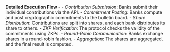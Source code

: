 **Detailed Execution Flow** -
    - *Contribution Submission*: Banks submit their individual contributions via the API.
    - *Commitment Posting*: Banks compute and post cryptographic commitments to the bulletin board.
    - *Share Distribution*: Contributions are split into shares, and each bank distributes its share to others.
    - *ZKP Verification*: The protocol checks the validity of the commitments using ZKPs.
    - *Round-Robin Communication*: Banks exchange shares in a round-robin fashion.
    - *Aggregation*: The shares are aggregated, and the final result is computed.
